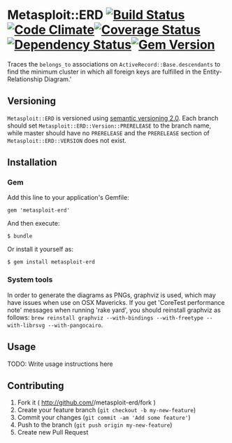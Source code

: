 # Metasploit::ERD [![Build Status](https://github.com/rapid7/metasploit-erd/actions/workflows/verify.yml/badge.svg)](https://github.com/rapid7/metasploit-erd/actions/workflows/verify.yml)[![Code Climate](https://codeclimate.com/github/rapid7/metasploit-erd.png)](https://codeclimate.com/github/rapid7/metasploit-erd)[![Coverage Status](https://coveralls.io/repos/rapid7/metasploit-erd/badge.png)](https://coveralls.io/r/rapid7/metasploit-erd)[![Dependency Status](https://gemnasium.com/rapid7/metasploit-erd.png)](https://gemnasium.com/rapid7/metasploit-erd)[![Gem Version](https://badge.fury.io/rb/metasploit-erd.png)](http://badge.fury.io/rb/metasploit-erd)

Traces the `belongs_to` associations on `ActiveRecord::Base.descendants` to find the minimum cluster in which all
foreign keys are fulfilled in the Entity-Relationship Diagram.'

## Versioning

`Metasploit::ERD` is versioned using [semantic versioning 2.0](http://semver.org/spec/v2.0.0.html).  Each branch
should set `Metasploit::ERD::Version::PRERELEASE` to the branch name, while master should have no `PRERELEASE`
and the `PRERELEASE` section of `Metasploit::ERD::VERSION` does not exist.

## Installation

### Gem

Add this line to your application's Gemfile:

    gem 'metasploit-erd'

And then execute:

    $ bundle

Or install it yourself as:

    $ gem install metasploit-erd

### System tools

In order to generate the diagrams as PNGs, graphviz is used, which may have issues when use on OSX Mavericks.  If you
get 'CoreTest performance note' messages when running 'rake yard', you should reinstall graphviz as follows:
`brew reinstall graphviz --with-bindings --with-freetype --with-librsvg --with-pangocairo`.

## Usage

TODO: Write usage instructions here

## Contributing

1. Fork it ( http://github.com/<my-github-username>/metasploit-erd/fork )
2. Create your feature branch (`git checkout -b my-new-feature`)
3. Commit your changes (`git commit -am 'Add some feature'`)
4. Push to the branch (`git push origin my-new-feature`)
5. Create new Pull Request

